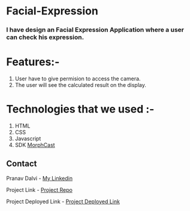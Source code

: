 # Facial-Expression

### I have design an Facial Expression Application where a user can check his expression.

# Features:-
1. User have to give permision to access the camera.
2. The user will see the calculated result on the display.


# Technologies that we used :-
1. HTML
2. CSS
3. Javascript
4. SDK [MorphCast](https://www.morphcast.com/)


## Contact

Pranav Dalvi - [My Linkedin](https://www.linkedin.com/in/pranavsanjaydalvi/)

Project Link - [Project Repo](https://github.com/PranavDalvi9/Facial-Expression)

Project Deployed Link - [Project Deployed Link](https://face-recognize-pranav-dalvi-pranavdalvi9.vercel.app/)
